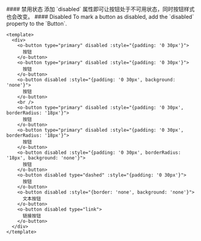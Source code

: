 <cn>
#### 禁用状态
添加 `disabled` 属性即可让按钮处于不可用状态，同时按钮样式也会改变。
</cn>

<us>
#### Disabled
To mark a button as disabled, add the `disabled` property to the `Button`.
</us>

```vue
<template>
  <div>
    <o-button type="primary" disabled :style="{padding: '0 30px'}">
      按钮
    </o-button>
    <o-button type="primary" disabled :style="{padding: '0 30px'}">
      按钮
    </o-button>
    <o-button disabled :style="{padding: '0 30px', background: 'none'}">
      按钮
    </o-button>
    <br />
    <o-button type="primary" disabled :style="{padding: '0 30px', borderRadius: '18px'}">
      按钮
    </o-button>
    <o-button type="primary" disabled :style="{padding: '0 30px', borderRadius: '18px'}">
      按钮
    </o-button>
    <o-button disabled :style="{padding: '0 30px', borderRadius: '18px', background: 'none'}">
      按钮
    </o-button>
    <o-button disabled type="dashed" :style="{padding: '0 30px'}">
      按钮
    </o-button>
    <o-button disabled :style="{border: 'none', background: 'none'}">
      文本按钮
    </o-button>
    <o-button disabled type="link">
      链接按钮
    </o-button>
  </div>
</template>
```
